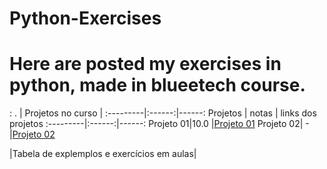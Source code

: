 # Python-Exercises

# Here are posted my exercises in python, made in blueetech course.
 

          
:  .   | Projetos no curso | 
:---------|:------:|------:
Projetos  | notas  | links dos projetos
:---------|:------:|------:
Projeto 01|10.0    |<a href="https://github.com/HIKARO-290/Python-Exercises/blob/main/projetos/Projeto_01_%E2%80%93_Detetive.ipynb">Projeto 01</a>
Projeto 02| -      |<a href="https://github.com/HIKARO-290/Python-Exercises/blob/main/projetos/Projeto_02_jogo_Jokenpo.py">Projeto 02</a>

|Tabela de explemplos e exercícios em aulas|


